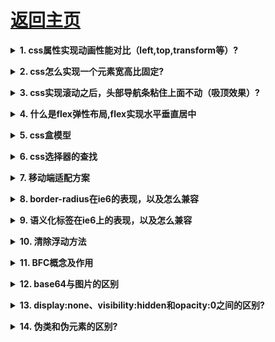 # [返回主页](https://github.com/evenMai92/front-end-interview/blob/master/README.md)

<b><details><summary>1. css属性实现动画性能对比（left,top,transform等）?</summary></b>
答案：
[详解](https://segmentfault.com/a/1190000010254851)

公司：腾讯TEG
</details>

<b><details><summary>2. css怎么实现一个元素宽高比固定?</summary></b>
答案：[详解](https://www.jianshu.com/p/f5d279e87040)

公司：腾讯TEG
</details>

<b><details><summary>3. css实现滚动之后，头部导航条粘住上面不动（吸顶效果）?</summary></b>
答案：[详解](https://laixiazheteng.com/article/page/id/3GkrXEZVxLHK)

公司：腾讯TEG
</details>

<b><details><summary>4. 什么是flex弹性布局,flex实现水平垂直居中</summary></b>
答案：[详解](http://www.ruanyifeng.com/blog/2015/07/flex-grammar.html)

公司：腾讯TEG
</details>

<b><details><summary>5. css盒模型</summary></b>
答案：[详解](https://www.cnblogs.com/nyw1983/p/11326599.html)

公司：微众
</details>

<b><details><summary>6. css选择器的查找</summary></b>
答案：
[详解](https://segmentfault.com/q/1010000000713509)

公司：微众
</details>

<b><details><summary>7. 移动端适配方案</summary></b>
答案：

[详解1](https://www.jianshu.com/p/2c33921d5a68)

[详解2](https://blog.csdn.net/chenjuan1993/article/details/81710022)

公司：微众
</details>

<b><details><summary>8. border-radius在ie6的表现，以及怎么兼容</summary></b>
答案：
>behavior: url(path/PIE.htc)或 behavior: url(ie-css3.htc);

公司：搜狐
</details>

<b><details><summary>9. 语义化标签在ie6上的表现，以及怎么兼容</summary></b>
答案：
[详解](https://www.cnblogs.com/hooray/archive/2011/05/07/2039953.html)

公司：搜狐
</details>

<b><details><summary>10. 清除浮动方法</summary></b>
答案：
[详解](https://blog.csdn.net/h_qingyi/article/details/81269667)

公司：抖音
</details>

<b><details><summary>11. BFC概念及作用</summary></b>
答案：
[详解](https://www.cnblogs.com/duyingxuan/p/6400117.html?utm_source=itdadao&utm_medium=referral)

公司：微众
</details>

<b><details><summary>12. base64与图片的区别</summary></b>
答案：
[base64的利与弊](https://www.jianshu.com/p/681e5e0933e3)

公司：有赞
</details>

<b><details><summary>13. display:none、visibility:hidden和opacity:0之间的区别?</summary></b>
答案：
[详解](https://blog.csdn.net/github_39673115/article/details/77926351)

公司：字节跳动
</details>

<b><details><summary>14. 伪类和伪元素的区别?</summary></b>
答案：[详解](https://www.cnblogs.com/ihardcoder/p/5294927.html)

</details>